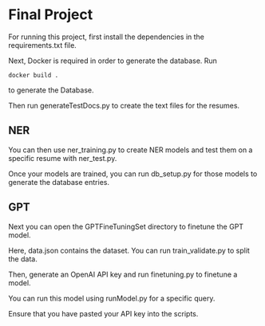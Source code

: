 # Final Project

For running this project, first install the dependencies in the requirements.txt file.

Next, Docker is required in order to generate the database. Run

```
docker build .
```

to generate the Database.

Then run generateTestDocs.py to create the text files for the resumes.

## NER

You can then use ner_training.py to create NER models and test them on a specific resume with ner_test.py.

Once your models are trained, you can run db_setup.py for those models to generate the database entries.

## GPT

Next you can open the GPTFineTuningSet directory to finetune the GPT model.

Here, data.json contains the dataset. You can run train_validate.py to split the data.

Then, generate an OpenAI API key and run finetuning.py to finetune a model.

You can run this model using runModel.py for a specific query.

Ensure that you have pasted your API key into the scripts.
